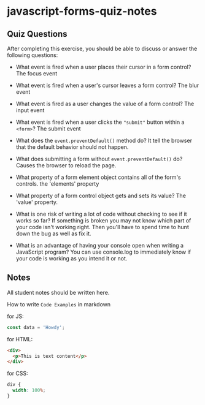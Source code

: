 # javascript-forms-quiz-notes

## Quiz Questions

After completing this exercise, you should be able to discuss or answer the following questions:

- What event is fired when a user places their cursor in a form control?
  The focus event

- What event is fired when a user's cursor leaves a form control?
  The blur event

- What event is fired as a user changes the value of a form control?
  The input event

- What event is fired when a user clicks the `"submit"` button within a `<form>`?
  The submit event

- What does the `event.preventDefault()` method do?
  It tell the browser that the default behavior should not happen.

- What does submitting a form without `event.preventDefault()` do?
  Causes the browser to reload the page.

- What property of a form element object contains all of the form's controls.
  the 'elements' property

- What property of a form control object gets and sets its value?
  The 'value' property.

- What is one risk of writing a lot of code without checking to see if it works so far?
  If something is broken you may not know which part of your code isn't working right. Then you'll have to spend time to hunt down the bug as well as fix it.

- What is an advantage of having your console open when writing a JavaScript program?
  You can use console.log to immediately know if your code is working as you intend it or not.

## Notes

All student notes should be written here.

How to write `Code Examples` in markdown

for JS:

```javascript
const data = 'Howdy';
```

for HTML:

```html
<div>
  <p>This is text content</p>
</div>
```

for CSS:

```css
div {
  width: 100%;
}
```
